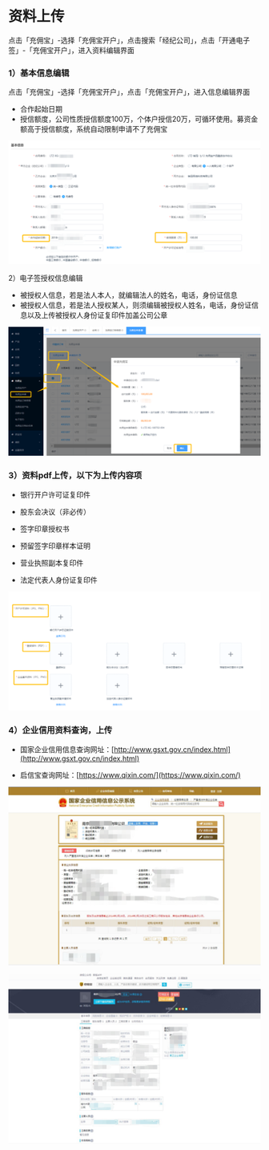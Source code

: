 # 资料上传

点击「充佣宝」-选择「充佣宝开户」，点击搜索「经纪公司」，点击「开通电子签」-「充佣宝开户」，进入资料编辑界面

### 1）基本信息编辑

点击「充佣宝」-选择「充佣宝开户」，点击「充佣宝开户」，进入信息编辑界面

* 合作起始日期
* 授信额度，公司性质授信额度100万，个体户授信20万，可循环使用。募资金额高于授信额度，系统自动限制申请不了充佣宝

![](/assets/import.png开户信息)

2）电子签授权信息编辑

* 被授权人信息，若是法人本人，就编辑法人的姓名，电话，身份证信息
* 被授权人信息，若是法人授权某人，则须编辑被授权人姓名，电话，身份证信息以及上传被授权人身份证复印件加盖公司公章

![](/assets/import.png)





### 3）资料pdf上传，以下为上传内容项

* 银行开户许可证复印件

* 股东会决议（非必传）

* 签字印章授权书

* 预留签字印章样本证明

* 营业执照副本复印件

* 法定代表人身份证复印件

![](/assets/import.png授权4)

### 4）企业信用资料查询，上传

* 国家企业信用信息查询网址：[http://www.gsxt.gov.cn/index.html](http://www.gsxt.gov.cn/index.html)

* 启信宝查询网址：[https://www.qixin.com/](https://www.qixin.com/)

![](/assets/import.png5)

![](/assets/import.png企业6)

